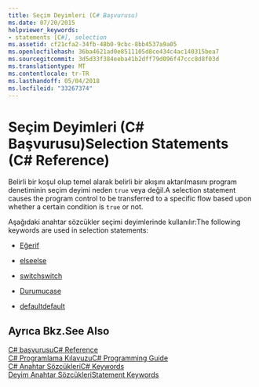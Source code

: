 ```yaml
---
title: Seçim Deyimleri (C# Başvurusu)
ms.date: 07/20/2015
helpviewer_keywords:
- statements [C#], selection
ms.assetid: cf21cfa2-34fb-48b0-9cbc-8bb4537a9a05
ms.openlocfilehash: 36ba4621ad0e8511105d8ce434c4ac140315bea7
ms.sourcegitcommit: 3d5d33f384eeba41b2dff79d096f47ccc8d8f03d
ms.translationtype: MT
ms.contentlocale: tr-TR
ms.lasthandoff: 05/04/2018
ms.locfileid: "33267374"
---
```

# <a name="selection-statements-c-reference"></a><span data-ttu-id="97adb-102">Seçim Deyimleri (C# Başvurusu)</span><span class="sxs-lookup"><span data-stu-id="97adb-102">Selection Statements (C# Reference)</span></span>
<span data-ttu-id="97adb-103">Belirli bir koşul olup temel alarak belirli bir akışını aktarılmasını program denetiminin seçim deyimi neden `true` veya değil.</span><span class="sxs-lookup"><span data-stu-id="97adb-103">A selection statement causes the program control to be transferred to a specific flow based upon whether a certain condition is `true` or not.</span></span>  
  
 <span data-ttu-id="97adb-104">Aşağıdaki anahtar sözcükler seçimi deyimlerinde kullanılır:</span><span class="sxs-lookup"><span data-stu-id="97adb-104">The following keywords are used in selection statements:</span></span>  
  
-   [<span data-ttu-id="97adb-105">Eğer</span><span class="sxs-lookup"><span data-stu-id="97adb-105">if</span></span>](../../../csharp/language-reference/keywords/if-else.md)  
  
-   [<span data-ttu-id="97adb-106">else</span><span class="sxs-lookup"><span data-stu-id="97adb-106">else</span></span>](../../../csharp/language-reference/keywords/if-else.md)  
  
-   [<span data-ttu-id="97adb-107">switch</span><span class="sxs-lookup"><span data-stu-id="97adb-107">switch</span></span>](../../../csharp/language-reference/keywords/switch.md)  
  
-   [<span data-ttu-id="97adb-108">Durumu</span><span class="sxs-lookup"><span data-stu-id="97adb-108">case</span></span>](../../../csharp/language-reference/keywords/switch.md)  
  
-   [<span data-ttu-id="97adb-109">default</span><span class="sxs-lookup"><span data-stu-id="97adb-109">default</span></span>](../../../csharp/language-reference/keywords/switch.md)  

## <a name="see-also"></a><span data-ttu-id="97adb-110">Ayrıca Bkz.</span><span class="sxs-lookup"><span data-stu-id="97adb-110">See Also</span></span>  
 [<span data-ttu-id="97adb-111">C# başvurusu</span><span class="sxs-lookup"><span data-stu-id="97adb-111">C# Reference</span></span>](../../../csharp/language-reference/index.md)  
 [<span data-ttu-id="97adb-112">C# Programlama Kılavuzu</span><span class="sxs-lookup"><span data-stu-id="97adb-112">C# Programming Guide</span></span>](../../../csharp/programming-guide/index.md)  
 [<span data-ttu-id="97adb-113">C# Anahtar Sözcükleri</span><span class="sxs-lookup"><span data-stu-id="97adb-113">C# Keywords</span></span>](../../../csharp/language-reference/keywords/index.md)  
 [<span data-ttu-id="97adb-114">Deyim Anahtar Sözcükleri</span><span class="sxs-lookup"><span data-stu-id="97adb-114">Statement Keywords</span></span>](../../../csharp/language-reference/keywords/statement-keywords.md)
